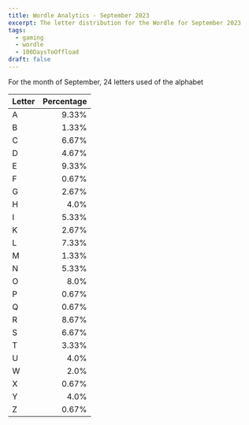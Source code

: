```yaml
---
title: Wordle Analytics - September 2023
excerpt: The letter distribution for the Wordle for September 2023
tags: 
  - gaming
  - wordle
  - 100DaysToOffload
draft: false
---
```


For the month of September, 24 letters used of the alphabet

| Letter | Percentage 
| :--- | ---:|
| A | 9.33% |
| B | 1.33% |
| C | 6.67% |
| D | 4.67% |
| E | 9.33% |
| F | 0.67% |
| G | 2.67% |
| H | 4.0% |
| I | 5.33% |
| K | 2.67% |
| L | 7.33% |
| M | 1.33% |
| N | 5.33% |
| O | 8.0% |
| P | 0.67% |
| Q | 0.67% |
| R | 8.67% |
| S | 6.67% |
| T | 3.33% |
| U | 4.0% |
| W | 2.0% |
| X | 0.67% |
| Y | 4.0% |
| Z | 0.67% |
